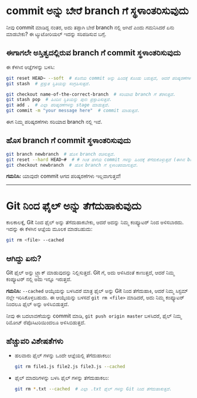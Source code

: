 # commit ಅನ್ನು ಬೇರೆ branch ಗೆ ಸ್ಥಳಾಂತರಿಸುವುದು

ನೀವು commit ಮಾಡಿದ್ದ ನಂತರ, ಅದು ತಪ್ಪಾಗಿ ಬೇರೆ branch ನಲ್ಲಿ ಆಗಿದೆ ಎಂದು ಗಮನಿಸಿದರೆ ಏನು ಮಾಡಬೇಕು?
ಈ ಟ್ಯುಟೋರಿಯಲ್ ಇದನ್ನು ಸರಿಪಡಿಸುವ ಬಗ್ಗೆ.

## ಈಗಾಗಲೇ ಅಸ್ತಿತ್ವದಲ್ಲಿರುವ branch ಗೆ commit ಸ್ಥಳಾಂತರಿಸುವುದು

ಈ ಕೆಳಗಿನ ಆಜ್ಞೆಗಳನ್ನು ಬಳಸಿ:

```bash
git reset HEAD~ --soft  # ಕೊನೆಯ commit ಅನ್ನು ಹಿಂದಕ್ಕೆ ಕೊಂಡು ಬರುತ್ತದೆ, ಆದರೆ ಪರಿಷ್ಕರಣೆಗಳನ್ನು ಉಳಿಸುತ್ತದೆ.
git stash  # ಪ್ರಸ್ತುತ ಸ್ಥಿತಿಯನ್ನು ಸಂಗ್ರಹಿಸುತ್ತದೆ.

git checkout name-of-the-correct-branch  # ಸರಿಯಾದ branch ಗೆ ತೆರಳುತ್ತದೆ.
git stash pop  # ಹಿಂದಿನ ಸ್ಥಿತಿಯನ್ನು ಪುನಃ ಪ್ರಸ್ತಾಪಿಸುತ್ತದೆ.
git add .  # ಎಲ್ಲಾ ಪರಿಷ್ಕರಣೆಗಳನ್ನು stage ಮಾಡುತ್ತದೆ.
git commit -m "your message here"  # commit ಮಾಡುತ್ತದೆ.
```

ಈಗ ನಿಮ್ಮ ಪರಿಷ್ಕರಣೆಗಳು ಸರಿಯಾದ branch ನಲ್ಲಿ ಇವೆ.

## ಹೊಸ branch ಗೆ commit ಸ್ಥಳಾಂತರಿಸುವುದು

```bash
git branch newbranch  # ಹೊಸ branch ರಚಿಸುತ್ತದೆ.
git reset --hard HEAD~#  # # ಗಿಂತ ಹಳೆಯ commit ಗಳನ್ನು ಹಿಂದಕ್ಕೆ ತೆಗೆದುಕೊಳ್ಳುತ್ತದೆ (ಈಗಿನ branch ನಿಂದ ಅಳಿಸಿಬಿಡುತ್ತದೆ!).
git checkout newbranch  # ಹೊಸ branch ಗೆ ಸ್ಥಳಾಂತರವಾಗುತ್ತದೆ.
```

**ಗಮನಿಸಿ:** ಯಾವುದೇ commit ಆಗದ ಪರಿಷ್ಕರಣೆಗಳು ಇಲ್ಲವಾಗುತ್ತವೆ!

---

# Git ನಿಂದ ಫೈಲ್ ಅನ್ನು ತೆಗೆದುಹಾಕುವುದು

ಕಾಲಕಾಲಕ್ಕೆ, Git ನಿಂದ ಫೈಲ್ ಅನ್ನು ತೆಗೆದುಹಾಕಬೇಕು, ಆದರೆ ಅದನ್ನು ನಿಮ್ಮ ಕಂಪ್ಯೂಟರ್ ನಿಂದ ಅಳಿಸಬಾರದು. ಇದನ್ನು ಈ ಕೆಳಗಿನ ಆಜ್ಞೆಯ ಮೂಲಕ ಮಾಡಬಹುದು:

```bash
git rm <file> --cached
```

## ಆಗಿದ್ದು ಏನು?

Git ಫೈಲ್ ಅನ್ನು ಟ್ರ್ಯಾಕ್ ಮಾಡುವುದನ್ನು ನಿಲ್ಲಿಸುತ್ತದೆ. Git ಗೆ, ಅದು ಅಳಿಸಿದಂತೆ ಕಾಣುತ್ತದೆ, ಆದರೆ ನಿಮ್ಮ ಕಂಪ್ಯೂಟರ್ ನಲ್ಲಿ ಅದು ಇನ್ನೂ ಇರುತ್ತದೆ.

**ಗಮನಿಸಿ:** `--cached` ಆಯ್ಕೆಯನ್ನು ಬಳಸಿದರೆ ಮಾತ್ರ ಫೈಲ್ ಅನ್ನು Git ನಿಂದ ತೆಗೆದುಹಾಕಿ, ಆದರೆ ನಿಮ್ಮ ಸಿಸ್ಟಮ್ ನಲ್ಲೇ ಇರಿಸಿಕೊಳ್ಳಬಹುದು. ಈ ಆಯ್ಕೆಯನ್ನು ಬಳಸದೆ `git rm <file>` ಮಾಡಿದರೆ, ಅದು ನಿಮ್ಮ ಕಂಪ್ಯೂಟರ್ ನಿಂದಲೂ ಫೈಲ್ ಅನ್ನು ಅಳಿಸಿಬಿಡುತ್ತದೆ.

ನೀವು ಈ ಬದಲಾವಣೆಯನ್ನು commit ಮಾಡಿ, `git push origin master` ಬಳಸಿದರೆ, ಫೈಲ್ ನಿಮ್ಮ ರಿಮೋಟ್ ರೆಪೊಸಿಟರಿಯಿಂದಲೂ ಅಳಿಸಿಬಿಡುತ್ತದೆ.

## ಹೆಚ್ಚುವರಿ ವಿಶೇಷತೆಗಳು

- ಹಲವಾರು ಫೈಲ್ ಗಳನ್ನು ಒಂದೇ ಆಜ್ಞೆಯಲ್ಲಿ ತೆಗೆದುಹಾಕಲು:

  ```bash
  git rm file1.js file2.js file3.js --cached
  ```

- ಫೈಲ್ ಮಾದರಿಗಳನ್ನು ಬಳಸಿ ಫೈಲ್ ಗಳನ್ನು ತೆಗೆದುಹಾಕಲು:

  ```bash
  git rm *.txt --cached  # ಎಲ್ಲಾ .txt ಫೈಲ್ ಗಳನ್ನು Git ನಿಂದ ತೆಗೆದುಹಾಕುತ್ತದೆ.
  ```
